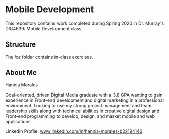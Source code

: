 # Mobile Development
This repository contains work completed during Spring 2020 in Dr. Murray's DIG4639: Mobile Development class.

## Structure
The *ice* folder contains in-class exercises. 

## About Me
Hannia Morales

Goal-oriented, driven Digital Media graduate with a 3.8 GPA wanting to gain experience in Front-end development and digital marketing in a professional environment. Looking to use my strong project management and team leadership skills along with technical abilities in creative digital design and Front-end programming to develop, design, and market mobile and web applications.


LinkedIn Profile: 
www.linkedin.com/in/hannia-morales-b22194146
